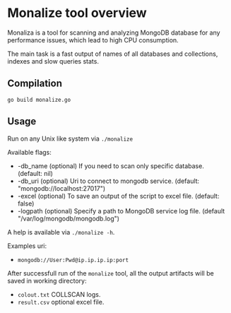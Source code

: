 # Monalize tool overview 

Monaliza is a tool for scanning and analyzing MongoDB database for any performance issues, which lead to high CPU consumption. 

The main task is a fast output of names of all databases and collections, indexes and slow queries stats.

## Compilation

`go build monalize.go`

## Usage 

Run on any Unix like system via `./monalize`

Available flags:

* -db_name (optional) If you need to scan only specific database. (default: nil)
* -db_uri (optional) Uri to connect to mongodb service. (default: "mongodb://localhost:27017")
* -excel (optional) To save an output of the script to excel file. (default: false)
* -logpath (optional) Specify a path to MongoDB service log file. (default "/var/log/mongodb/mongodb.log")

A help is available via `./monalize -h`.

Examples uri: 

* `mongodb://User:Pwd@ip.ip.ip.ip:port`

After successfull run of the `monalize` tool, all the output artifacts will be saved in working directory:

* `colout.txt` COLLSCAN logs.
* `result.csv` optional excel file.
